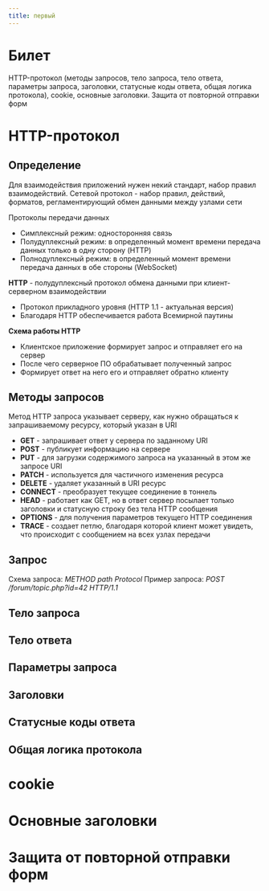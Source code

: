 ```yaml
---
title: первый
---
```

# Билет
HTTP-протокол (методы запросов, тело запроса, тело ответа, параметры запроса, заголовки, статусные коды ответа, общая логика протокола), cookie, основные заголовки. Защита от повторной отправки форм
# HTTP-протокол
## Определение
Для взаимодействия приложений нужен некий стандарт, набор правил взаимодействий. Сетевой протокол - набор правил, действий, форматов, регламентирующий обмен данными между узлами сети

Протоколы передачи данных
- Симплексный режим: односторонняя связь
- Полудуплексный режим: в определенный момент времени передача данных только в одну сторону (HTTP)
- Полнодуплексный режим: в определенный момент времени передача данных в обе стороны (WebSocket)

**HTTP** - полудуплексный протокол обмена данными при клиент-серверном взаимодействии
- Протокол прикладного уровня (HTTP 1.1 - актуальная версия)
- Благодаря HTTP обеспечивается работа Всемирной паутины

**Схема работы HTTP**
- Клиентское приложение формирует запрос и отправляет его на сервер
- После чего серверное ПО обрабатывает полученный запрос
- Формирует ответ на него его и отправляет обратно клиенту

## Методы запросов
Метод HTTP запроса указывает серверу, как нужно обращаться к запрашиваемому ресурсу, который указан в URI
- **GET** - запрашивает ответ у сервера по заданному URI
- **POST** - публикует информацию на сервере
- **PUT** - для загрузки содержимого запроса на указанный в этом же запросе URI
- **PATCH** - используется для частичного изменения ресурса
- **DELETE** - удаляет указанный в URI ресурс
- **CONNECT** - преобразует текущее соединение в тоннель
- **HEAD** - работает как GET, но в ответ сервер посылает только заголовки и статусную строку без тела HTTP сообщения
- **OPTIONS** - для получения параметров текущего HTTP соединения
- **TRACE** - создает петлю, благодаря которой клиент может увидеть, что происходит с сообщением на всех узлах передачи

## Запрос
Схема запроса: *METHOD path Protocol*
Пример запроса: *POST /forum/topic.php?id=42 HTTP/1.1*
## Тело запроса
## Тело ответа
## Параметры запроса
## Заголовки
## Статусные коды ответа
## Общая логика протокола

# cookie

# Основные заголовки

# Защита от повторной отправки форм